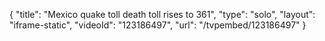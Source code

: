 {
    "title": "Mexico quake toll death toll rises to 361",
    "type": "solo",
    "layout": "iframe-static",
    "videoId": "123186497",
    "url": "\/tvpembed\/123186497"
}